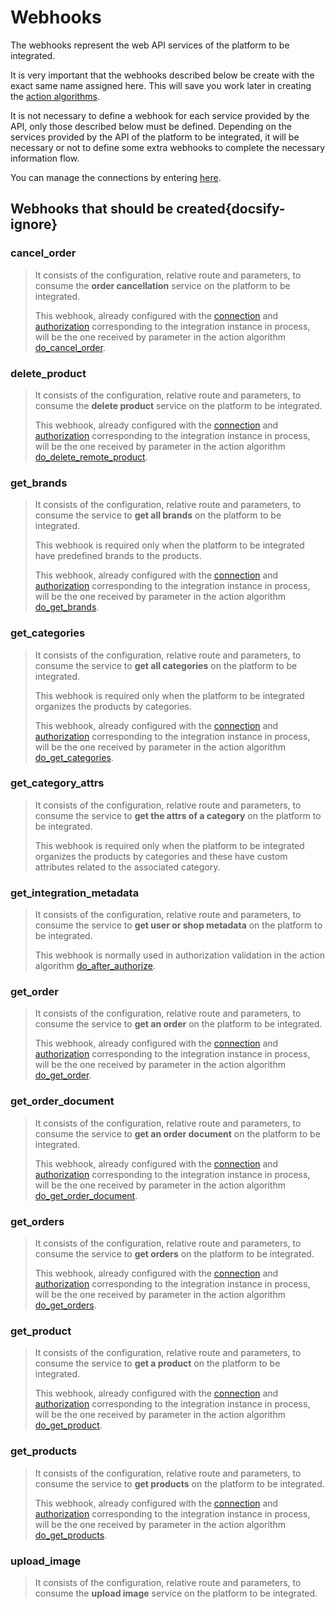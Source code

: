 # Webhooks

The webhooks represent the web API services of the platform to be integrated.

It is very important that the webhooks described below be create with the exact same name assigned here. This will 
save you work later in creating the [action algorithms](../action-algorithms/overview.md).

It is not necessary to define a webhook for each service provided by the API, only those described below must be defined.
Depending on the services provided by the API of the platform to be integrated, it will be necessary or not to define 
some extra webhooks to complete the necessary information flow.

You can manage the connections by entering [here](https://cenit.io/plain_webhook).

## Webhooks that should be created{docsify-ignore}

### cancel_order 

> It consists of the configuration, relative route and parameters, to consume the **order cancellation** service on the
> platform to be integrated.
> 
> This webhook, already configured with the [connection](../connection.md) and [authorization](../authorization.md) 
> corresponding to the integration instance in process, will be the one received by parameter in the 
> action algorithm [do_cancel_order](../action-algorithms/do_cancel_order.md).

### delete_product 

> It consists of the configuration, relative route and parameters, to consume the **delete product** service on the
> platform to be integrated.
> 
> This webhook, already configured with the [connection](../connection.md) and [authorization](../authorization.md) 
> corresponding to the integration instance in process, will be the one received by parameter in the 
> action algorithm [do_delete_remote_product](../action-algorithms/do_delete_remote_product.md).

### get_brands 

> It consists of the configuration, relative route and parameters, to consume the service to **get all brands** 
> on the platform to be integrated.
> 
> This webhook is required only when the platform to be integrated have predefined brands to the products.
> 
> This webhook, already configured with the [connection](../connection.md) and [authorization](../authorization.md) 
> corresponding to the integration instance in process, will be the one received by parameter in the 
> action algorithm [do_get_brands](../action-algorithms/do_get_brands.md).

### get_categories 

> It consists of the configuration, relative route and parameters, to consume the service to **get all categories** 
> on the platform to be integrated.
> 
> This webhook is required only when the platform to be integrated organizes the products by categories.
> 
> This webhook, already configured with the [connection](../connection.md) and [authorization](../authorization.md) 
> corresponding to the integration instance in process, will be the one received by parameter in the 
> action algorithm [do_get_categories](../action-algorithms/do_get_categories.md).

### get_category_attrs 

> It consists of the configuration, relative route and parameters, to consume the service to
> **get the attrs of a category** on the platform to be integrated.
> 
> This webhook is required only when the platform to be integrated organizes the products by categories and these have
> custom attributes related to the associated category.

### get_integration_metadata 

> It consists of the configuration, relative route and parameters, to consume the service to **get user or shop metadata** 
> on the platform to be integrated.
> 
> This webhook is normally used in authorization validation in the action algorithm
> [do_after_authorize](../action-algorithms/do_after_authorize.md).

### get_order 

> It consists of the configuration, relative route and parameters, to consume the service to **get an order** on the
> platform to be integrated.
> 
> This webhook, already configured with the [connection](../connection.md) and [authorization](../authorization.md) 
> corresponding to the integration instance in process, will be the one received by parameter in the 
> action algorithm [do_get_order](../action-algorithms/do_get_order.md).

### get_order_document 

> It consists of the configuration, relative route and parameters, to consume the service to **get an order document** 
> on the platform to be integrated.
> 
> This webhook, already configured with the [connection](../connection.md) and [authorization](../authorization.md) 
> corresponding to the integration instance in process, will be the one received by parameter in the 
> action algorithm [do_get_order_document](../action-algorithms/do_get_order_document.md).

### get_orders 

> It consists of the configuration, relative route and parameters, to consume the service to **get orders** on the
> platform to be integrated.
> 
> This webhook, already configured with the [connection](../connection.md) and [authorization](../authorization.md) 
> corresponding to the integration instance in process, will be the one received by parameter in the 
> action algorithm [do_get_orders](../action-algorithms/do_get_orders.md).

### get_product 

> It consists of the configuration, relative route and parameters, to consume the service to **get a product** on the
> platform to be integrated.
> 
> This webhook, already configured with the [connection](../connection.md) and [authorization](../authorization.md) 
> corresponding to the integration instance in process, will be the one received by parameter in the 
> action algorithm [do_get_product](../action-algorithms/do_get_product.md).

### get_products 

> It consists of the configuration, relative route and parameters, to consume the service to **get products** on the
> platform to be integrated.
> 
> This webhook, already configured with the [connection](../connection.md) and [authorization](../authorization.md) 
> corresponding to the integration instance in process, will be the one received by parameter in the 
> action algorithm [do_get_products](../action-algorithms/do_get_products.md).

### upload_image 

> It consists of the configuration, relative route and parameters, to consume the **upload image** service on the
> platform to be integrated.

